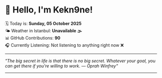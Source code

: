 # 👋 Hello, I'm Kekn9ne!

🗓️ Today is: **Sunday, 05 October 2025**  
🌤️ Weather in Istanbul: **Unavailable 🌫️**  
📊 GitHub Contributions: **90**  
🎧 Currently Listening: Not listening to anything right now ❌

---

_"The big secret in life is that there is no big secret. Whatever your goal, you can get there if you're willing to work. — *Oprah Winfrey*"_

---
